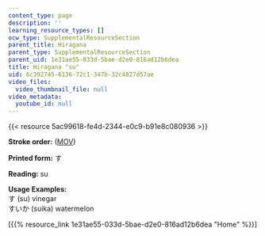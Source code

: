 ```yaml
---
content_type: page
description: ''
learning_resource_types: []
ocw_type: SupplementalResourceSection
parent_title: Hiragana
parent_type: SupplementalResourceSection
parent_uid: 1e31ae55-033d-5bae-d2e0-816ad12b6dea
title: Hiragana "su"
uid: 6c392745-6136-72c1-347b-32c4827d57ae
video_files:
  video_thumbnail_file: null
video_metadata:
  youtube_id: null
---
```


{{< resource 5ac99618-fe4d-2344-e0c9-b91e8c080936 >}}

**Stroke order:** ([MOV](http://www.archive.org/download/MITRES21F.01S10_HIRAGANA_CHARACTERS/0425.mov))

**Printed form:** す

**Reading:** su

**Usage Examples:**  
す (su) vinegar  
すいか (suika) watermelon

  
\[{{% resource_link 1e31ae55-033d-5bae-d2e0-816ad12b6dea "Home" %}}\]